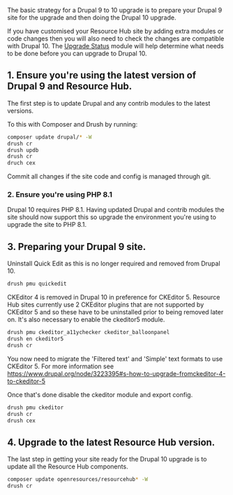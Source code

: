 The basic strategy for a Drupal 9 to 10 upgrade is to prepare your Drupal 9 site for the upgrade and then doing the Drupal 10 upgrade.

If you have customised your Resource Hub site by adding extra modules or code changes then you will also need to check the changes are compatible with Drupal 10. The [Upgrade Status](https://www.drupal.org/project/upgrade_status) module will help determine what needs to be done before you can upgrade to Drupal 10.

## 1. Ensure you're using the latest version of Drupal 9 and Resource Hub.

The first step is to update Drupal and any contrib modules to the latest versions.

To this with Composer and Drush by running:

```sh
composer update drupal/* -W
drush cr
drush updb
drush cr
druch cex
```

Commit all changes if the site code and config is managed through git.

### 2. Ensure you're using PHP 8.1

Drupal 10 requires PHP 8.1. Having updated Drupal and contrib modules the site should now support this so upgrade the environment you're using to upgrade the site to PHP 8.1.

## 3. Preparing your Drupal 9 site.

Uninstall Quick Edit as this is no longer required and removed from Drupal 10.

```sh
drush pmu quickedit
```

CKEditor 4 is removed in Drupal 10 in preference for CKEditor 5. Resource Hub sites currently use 2 CKEditor plugins that are not supported by CKEditor 5 and so these have to be uninstalled prior to being removed later on. It's also necessary to enable the ckeditor5 module.

```sh
drush pmu ckeditor_a11ychecker ckeditor_balloonpanel
drush en ckeditor5
drush cr
```

You now need to migrate the 'Filtered text' and 'Simple' text formats to use CKEditor 5. For more information see <https://www.drupal.org/node/3223395#s-how-to-upgrade-fromckeditor-4-to-ckeditor-5>

Once that's done disable the ckeditor module and export config.

```sh
drush pmu ckeditor
drush cr
drush cex
```

## 4. Upgrade to the latest Resource Hub version.

The last step in getting your site ready for the Drupal 10 upgrade is to update all the Resource Hub components.

```sh
composer update openresources/resourcehub* -W
drush cr
```